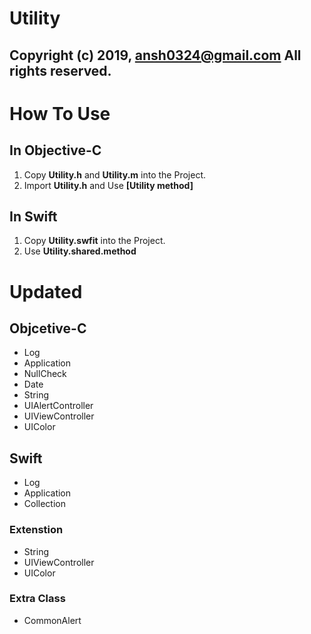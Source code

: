# Utility


## Copyright (c) 2019, ansh0324@gmail.com All rights reserved.



# How To Use

## In Objective-C

1. Copy **Utility.h** and **Utility.m** into the Project.
2. Import **Utility.h** and Use **[Utility method]**

## In Swift

1. Copy **Utility.swfit** into the Project.
2. Use **Utility.shared.method**



# Updated

## Objcetive-C
 - Log
 - Application
 - NullCheck
 - Date
 - String
 - UIAlertController
 - UIViewController
 - UIColor

## Swift
 - Log
 - Application
 - Collection
 
 ### Extenstion
 - String
 - UIViewController
 - UIColor
 
 ### Extra Class
  - CommonAlert
